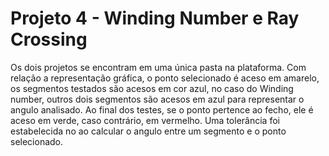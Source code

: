 # Projeto 4 - Winding Number e Ray Crossing

Os dois projetos se encontram em uma única pasta na plataforma. Com relação a representação gráfica,
o ponto selecionado é aceso em amarelo, os segmentos testados são acesos em cor azul, no caso do 
Winding number, outros dois segmentos são acesos em azul para representar o angulo analisado. Ao 
final dos testes, se o ponto pertence ao fecho, ele é aceso em verde, caso contrário, em vermelho.
Uma tolerância foi estabelecida no ao calcular o angulo entre um segmento e o ponto selecionado.

